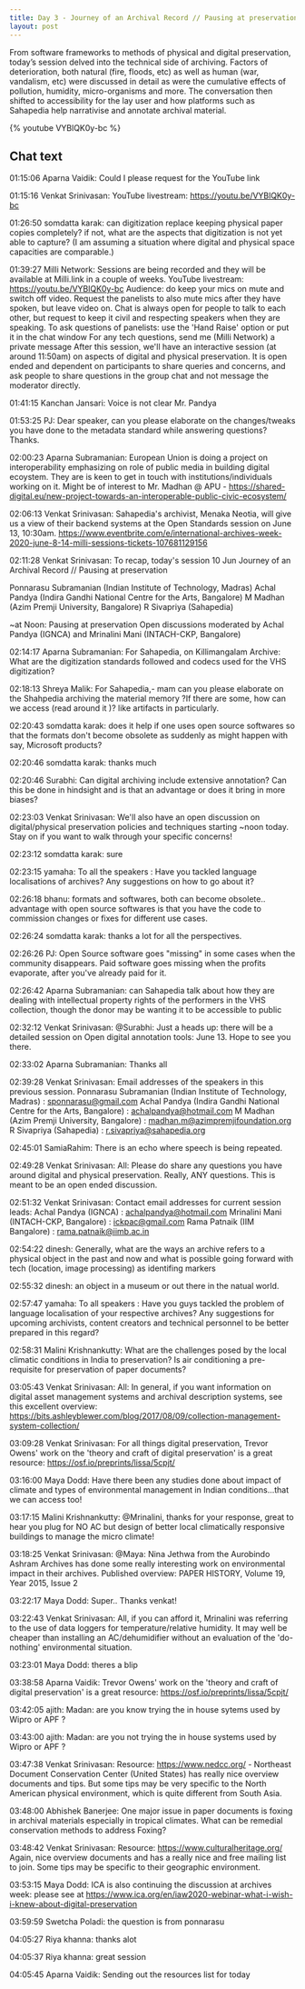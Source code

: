 ```yaml
---
title: Day 3 - Journey of an Archival Record // Pausing at preservation
layout: post
---
```


From software frameworks to methods of physical and digital preservation, today’s session delved into the technical side of archiving. Factors of deterioration, both natural (fire, floods, etc) as well as human (war, vandalism, etc) were discussed in detail as were the cumulative effects of pollution, humidity, micro-organisms and more. The conversation then shifted to accessibility for the lay user and how platforms such as Sahapedia help narrativise and annotate archival material.

{% youtube VYBlQK0y-bc %}

## Chat text

01:15:06	Aparna Vaidik:	Could I please request for the YouTube link

01:15:16	Venkat Srinivasan:	YouTube livestream: https://youtu.be/VYBlQK0y-bc

01:26:50	somdatta karak:	can digitization replace keeping physical paper copies completely? if not, what are the aspects that digitization is not yet able to capture? (I am assuming a situation where digital and physical space capacities are comparable.)

01:39:27	Milli Network:	Sessions are being recorded and they will be available at Milli.link in a couple of weeks. 
YouTube livestream: https://youtu.be/VYBlQK0y-bc
Audience: do keep your mics on mute and switch off video.
Request the panelists to also mute mics after they have spoken, but leave video on. 
Chat is always open for people to talk to each other, but request to keep it civil and respecting speakers when they are speaking. 
To ask questions of panelists: use the 'Hand Raise' option or put it in the chat window
For any tech questions, send me (Milli Network) a private message
After this session, we'll have an interactive session (at around 11:50am) on aspects of digital and physical preservation. It is open ended and dependent on participants to share queries and concerns, and ask people to share questions in the group chat and not message the moderator directly.

01:41:15	Kanchan Jansari:	Voice is not clear Mr. Pandya

01:53:25	PJ:	Dear speaker, can you please elaborate on the changes/tweaks you have done to the metadata standard while answering questions? Thanks.

02:00:23	Aparna Subramanian:	European Union is doing a project on interoperability emphasizing on role of public media in building digital ecoystem. They are is keen to get in touch with institutions/individuals working on it. Might be of interest to Mr. Madhan @ APU - https://shared-digital.eu/new-project-towards-an-interoperable-public-civic-ecosystem/

02:06:13	Venkat Srinivasan:	Sahapedia's archivist, Menaka Neotia, will give us a view of their backend systems at the Open Standards session on June 13, 10:30am. https://www.eventbrite.com/e/international-archives-week-2020-june-8-14-milli-sessions-tickets-107681129156

02:11:28	Venkat Srinivasan:	To recap, today's session
10 Jun 
Journey of an Archival Record // Pausing at preservation

Ponnarasu Subramanian (Indian Institute of Technology, Madras)
Achal Pandya (Indira Gandhi National Centre for the Arts, Bangalore)
M Madhan (Azim Premji University, Bangalore)
R Sivapriya (Sahapedia)

~at Noon: Pausing at preservation
Open discussions moderated by Achal Pandya (IGNCA) and Mrinalini Mani (INTACH-CKP, Bangalore)

02:14:17	Aparna Subramanian:	For Sahapedia, on Killimangalam Archive: What are the digitization standards followed and codecs used for the VHS digitization?

02:18:13	Shreya Malik:	For Sahapedia,- mam can you please elaborate on the Shahpedia archiving the material memory ?If there are some, how can we access (read around it )? like artifacts in particularly.

02:20:43	somdatta karak:	does it help if one uses open source softwares so that the formats don't become obsolete as suddenly as might happen with say, Microsoft products?

02:20:46	somdatta karak:	thanks much

02:20:46	Surabhi:	Can digital archiving include extensive annotation? Can this be done in hindsight and is that an advantage or does it bring in more biases?

02:23:03	Venkat Srinivasan:	We'll also have an open discussion on digital/physical preservation policies and techniques starting ~noon today. Stay on if you want to walk through your specific concerns!

02:23:12	somdatta karak:	sure

02:23:15	yamaha:	To all the speakers : Have you tackled language localisations of archives? Any suggestions on how to go about it?

02:26:18	bhanu:	formats and softwares, both can become obsolete.. advantage with open source softwares is that you have the code to commission changes or fixes for different use cases.

02:26:24	somdatta karak:	thanks a lot for all the perspectives.

02:26:26	PJ:	Open Source software goes "missing" in some cases when the community disappears. Paid software goes missing when the profits evaporate, after you've already paid for it.

02:26:42	Aparna Subramanian:	can Sahapedia talk about how they are dealing with intellectual property rights of the performers in the VHS collection, though the donor may be wanting it to be accessible to public

02:32:12	Venkat Srinivasan:	@Surabhi: Just a heads up: there will be a detailed session on Open digital annotation tools: June 13. Hope to see you there.

02:33:02	Aparna Subramanian:	Thanks all

02:39:28	Venkat Srinivasan:	Email addresses of the speakers in this previous session. 
Ponnarasu Subramanian (Indian Institute of Technology, Madras) : sponnarasu@gmail.com
Achal Pandya (Indira Gandhi National Centre for the Arts, Bangalore) : achalpandya@hotmail.com
M Madhan (Azim Premji University, Bangalore) : madhan.m@azimpremjifoundation.org
R Sivapriya (Sahapedia) : r.sivapriya@sahapedia.org

02:45:01	SamiaRahim:	There is an echo where speech is being repeated.

02:49:28	Venkat Srinivasan:	All: Please do share any questions you have around digital and physical preservation. Really, ANY questions. This is meant to be an open ended discussion. 

02:51:32	Venkat Srinivasan:	Contact email addresses for current session leads:
Achal Pandya (IGNCA) : achalpandya@hotmail.com
Mrinalini Mani (INTACH-CKP, Bangalore) : ickpac@gmail.com
Rama Patnaik (IIM Bangalore) : rama.patnaik@iimb.ac.in

02:54:22	dinesh:	Generally, what are the ways an archive refers to a physical object in the past and now and what is possible going forward with tech (location, image processing) as identifing markers

02:55:32	dinesh:	an object in a museum or out there in the natual world.

02:57:47	yamaha:	To all speakers : Have you guys tackled the problem of language localisation of your respective archives? Any suggestions for upcoming archivists, content creators and technical personnel to be better prepared in this regard?

02:58:31	Malini Krishnankutty:	What are the challenges posed by the local climatic conditions in India to preservation? Is air conditioning a pre-requisite for preservation of paper documents? 

03:05:43	Venkat Srinivasan:	All: In general, if you want information on digital asset management systems and archival description systems, see this excellent overview: https://bits.ashleyblewer.com/blog/2017/08/09/collection-management-system-collection/

03:09:28	Venkat Srinivasan:	For all things digital preservation, Trevor Owens' work on the 'theory and craft of digital preservation' is a great resource: https://osf.io/preprints/lissa/5cpjt/



03:16:00	Maya Dodd:	Have there been any studies done about impact of climate and types of environmental management in Indian conditions...that we can access too!

03:17:15	Malini Krishnankutty:	@Mrinalini, thanks for your response, great to hear you plug for NO AC but design of better local climatically responsive buildings to manage the micro climate! 

03:18:25	Venkat Srinivasan:	@Maya: Nina Jethwa from the Aurobindo Ashram Archives has done some really interesting work on environmental impact in their archives. Published overview: PAPER HISTORY, Volume 19, Year 2015, Issue 2

03:22:17	Maya Dodd:	Super.. Thanks venkat!

03:22:43	Venkat Srinivasan:	All, if you can afford it, Mrinalini was referring to the use of data loggers for temperature/relative humidity. It may well be cheaper than installing an AC/dehumidifier without an evaluation of the 'do-nothing' environmental situation. 

03:23:01	Maya Dodd:	theres a blip

03:38:58	Aparna Vaidik:	Trevor Owens' work on the 'theory and craft of digital preservation' is a great resource: https://osf.io/preprints/lissa/5cpjt/

03:42:05	ajith:	Madan: are you know trying the in house sytems used by Wipro or APF ?

03:43:00	ajith:	Madan: are you not trying the in house systems used by Wipro or APF ?



03:47:38	Venkat Srinivasan:	Resource: https://www.nedcc.org/ - Northeast Document Conservation Center (United States) has really nice overview documents and tips. But some tips may be very specific to the North American physical environment, which is quite different from South Asia.

03:48:00	Abhishek Banerjee:	One major issue in paper documents is foxing in archival materials especially in tropical climates. What can be remedial conservation methods to address Foxing?

03:48:42	Venkat Srinivasan:	Resource: https://www.culturalheritage.org/ Again, nice overview documents and has a really nice and free mailing list to join. Some tips may be specific to their geographic environment.

03:53:15	Maya Dodd:	ICA is also continuing the discussion at archives week: please see at https://www.ica.org/en/iaw2020-webinar-what-i-wish-i-knew-about-digital-preservation

03:59:59	Swetcha Poladi:	the question is from ponnarasu

04:05:27	Riya khanna:	thanks alot

04:05:37	Riya khanna:	great session

04:05:45	Aparna Vaidik:	Sending out the resources list for today
